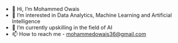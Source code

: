 - 👋 Hi, I’m Mohammed Owais
- 👀 I’m interested in Data Analytics, Machine Learning and Artificial Intelligence
- 🌱 I’m currently upskilling in the field of AI
- 📫 How to reach me - mohammedowais36@gmail.com

<!---
mohammedowais36/mohammedowais36 is a ✨ special ✨ repository because its `README.md` (this file) appears on your GitHub profile.
You can click the Preview link to take a look at your changes.
--->
